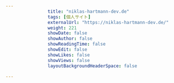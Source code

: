 ```yaml
---
                title: "niklas-hartmann-dev.de"
                tags: [個人サイト]
                externalUrl: "https://niklas-hartmann-dev.de/"
                weight: 221
                showDate: false
                showAuthor: false
                showReadingTime: false
                showEdit: false
                showLikes: false
                showViews: false
                layoutBackgroundHeaderSpace: false
                
---
```


